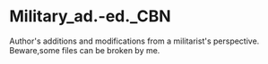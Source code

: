# Military_ad.-ed._CBN
Author's additions and modifications from a militarist's perspective. Beware,some files can be broken by me.
